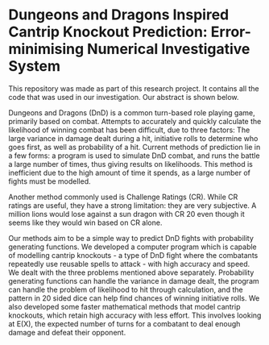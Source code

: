 # Dungeons and Dragons Inspired Cantrip Knockout Prediction: Error-minimising Numerical Investigative System 

This repository was made as part of this research project. It contains all the code that was used in our investigation. Our abstract is shown below.

Dungeons and Dragons (DnD) is a common turn-based role playing game, primarily based on combat. Attempts to accurately and quickly calculate the likelihood of winning combat has been difficult, due to three factors: The large variance in damage dealt during a hit, initiative rolls to determine who goes first, as well as probability of a hit.  Current methods of prediction lie in a few forms: a program is used to simulate DnD combat, and runs the battle a large number of times, thus giving results on likelihoods. This method is inefficient due to the high amount of time it spends, as a large number of fights must be modelled.
 
Another method commonly used is Challenge Ratings (CR). While CR ratings are useful, they have a strong limitation: they are very subjective. A million lions would lose against a sun dragon with CR 20 even though it seems like they would win based on CR alone.
 
Our methods aim to be a simple way to predict DnD fights with probability generating functions. We developed a computer program which is capable of modelling cantrip knockouts - a type of DnD fight where the combatants repeatedly use reusable spells to attack - with high accuracy and speed. We dealt with the three problems mentioned above separately. Probability generating functions can handle the variance in damage dealt, the program can handle the problem of likelihood to hit through calculation, and the pattern in 20 sided dice can help find chances of winning initiative rolls. We also developed some faster mathematical methods that model cantrip knockouts, which retain high accuracy with less effort. This involves looking at E(X), the expected number of turns for a combatant to deal enough damage and defeat their opponent.
